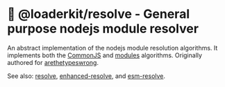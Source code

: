 🔎 @loaderkit/resolve - General purpose nodejs module resolver
==============================================================

An abstract implementation of the nodejs module resolution algorithms. It implements both the
[CommonJS](https://nodejs.org/api/modules.html#all-together) and
[modules](https://nodejs.org/api/esm.html#resolution-and-loading-algorithm) algorithms. Originally
authored for [arethetypeswrong](https://arethetypeswrong.github.io).

See also: [resolve](https://www.npmjs.com/package/resolve),
[enhanced-resolve](https://github.com/webpack/enhanced-resolve), and
[esm-resolve](https://www.npmjs.com/package/esm-resolve).
